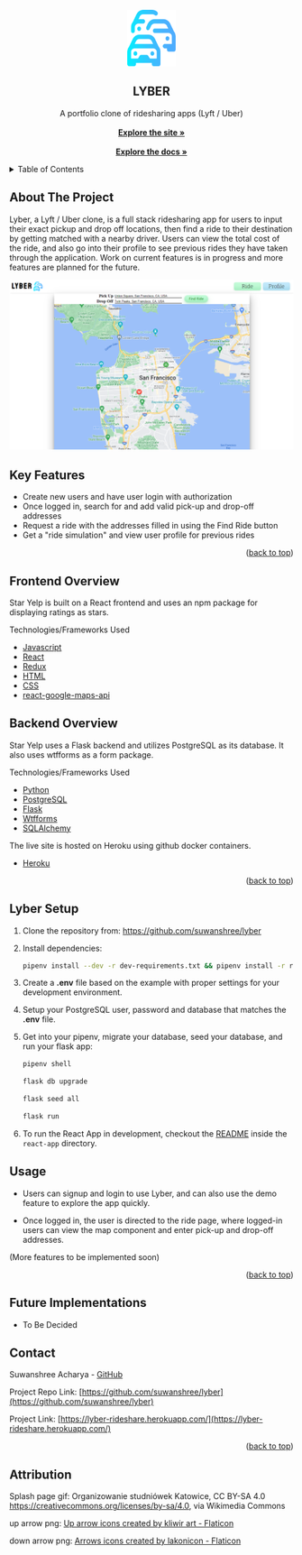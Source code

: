 <div id="top"></div>

<!-- PROJECT LOGO -->
<br />
<div align="center">
  <!-- <a href="https://github.com/suwanshree/lyber"> -->
    <img src="react-app/src/images/logo.png" alt="Logo" width="86" height="100">
  </a>

<h2 align="center">LYBER</h2>

  <p align="center">
    A portfolio clone of ridesharing apps (Lyft / Uber)
    <br />
    <br />
    <a href="https://lyber-rideshare.herokuapp.com/"><strong>Explore the site »</strong></a>
    <br />
    <br />
    <a href="https://github.com/suwanshree/lyber/wiki"><strong>Explore the docs »</strong></a>
    <br />
  </p>
</div>

<!-- TABLE OF CONTENTS -->
<details>
  <summary>Table of Contents</summary>
  <ol>
    <li><a href="#about-the-project">About The Project</a></li>
    <li><a href="#key-features">Key Features</a></li>
    <li><a href="#frontend-overview">Frontend Overview</a></li>
    <li><a href="#backend-overview">Backend Overview</a></li>
    <li><a href="#lyber-setup">Lyber Setup</a></li>
    <li><a href="#usage">Usage</a></li>
    <li><a href="#future-implementations">Future Implementations</a></li>
    <li><a href="#contact">Contact</a></li>
    <li><a href="#attribution">Attribution</a></li>
  </ol>
</details>

<!-- ABOUT THE PROJECT -->

## About The Project

Lyber, a Lyft / Uber clone, is a full stack ridesharing app for users to input their exact pickup and drop off locations, then find a ride to their destination by getting matched with a nearby driver. Users can view the total cost of the ride, and also go into their profile to see previous rides they have taken through the application. Work on current features is in progress and more features are planned for the future.

<img src="react-app/src/images/lyber_wglcrn.png" width=auto height=auto>

## Key Features

- Create new users and have user login with authorization
- Once logged in, search for and add valid pick-up and drop-off addresses
- Request a ride with the addresses filled in using the Find Ride button
- Get a "ride simulation" and view user profile for previous rides

<p align="right">(<a href="#top">back to top</a>)</p>

<!-- BUILT WITH -->

## Frontend Overview

Star Yelp is built on a React frontend and uses an npm package for displaying ratings as stars.

Technologies/Frameworks Used

- [Javascript](https://www.javascript.com)
- [React](https://reactjs.org/)
- [Redux](https://redux.js.org/)
- [HTML](https://developer.mozilla.org/en-US/docs/Web/HTML)
- [CSS](https://developer.mozilla.org/en-US/docs/Web/CSS)
- [react-google-maps-api](https://react-google-maps-api-docs.netlify.app/)

## Backend Overview

Star Yelp uses a Flask backend and utilizes PostgreSQL as its database. It also uses wtfforms as a form package.

Technologies/Frameworks Used

- [Python](https://www.python.org/)
- [PostgreSQL](https://www.postgresql.org/docs/)
- [Flask](https://flask.palletsprojects.com/en/2.1.x/)
- [Wtfforms](https://wtforms.readthedocs.io/)
- [SQLAlchemy](https://www.sqlalchemy.org/)

The live site is hosted on Heroku using github docker containers.

- [Heroku](https://www.heroku.com)

<p align="right">(<a href="#top">back to top</a>)</p>

## Lyber Setup

1. Clone the repository from: https://github.com/suwanshree/lyber
2. Install dependencies:

   ```bash
   pipenv install --dev -r dev-requirements.txt && pipenv install -r requirements.txt
   ```

3. Create a **.env** file based on the example with proper settings for your
   development environment.
4. Setup your PostgreSQL user, password and database that matches the **.env** file.
5. Get into your pipenv, migrate your database, seed your database, and run your flask app:

   ```bash
   pipenv shell
   ```

   ```bash
   flask db upgrade
   ```

   ```bash
   flask seed all
   ```

   ```bash
   flask run
   ```

6. To run the React App in development, checkout the [README](./react-app/README.md) inside the `react-app` directory.

<!-- USAGE EXAMPLES -->

## Usage

- Users can signup and login to use Lyber, and can also use the demo feature to explore the app quickly.

- Once logged in, the user is directed to the ride page, where logged-in users can view the map component and enter pick-up and drop-off addresses.

(More features to be implemented soon)

<p align="right">(<a href="#top">back to top</a>)</p>

<!-- FUTURE IMPLEMENTATIONS -->

## Future Implementations

- To Be Decided

<!-- CONTACT -->

## Contact

Suwanshree Acharya - [GitHub](https://github.com/suwanshree)

Project Repo Link: [https://github.com/suwanshree/lyber](https://github.com/suwanshree/lyber)

Project Link: [https://lyber-rideshare.herokuapp.com/](https://lyber-rideshare.herokuapp.com/)

<p align="right">(<a href="#top">back to top</a>)</p>

<!-- ATTRIBUTION -->

## Attribution

Splash page gif:
Organizowanie studniówek Katowice, CC BY-SA 4.0 <https://creativecommons.org/licenses/by-sa/4.0>, via Wikimedia Commons

up arrow png:
<a href="https://www.flaticon.com/free-icons/up-arrow" title="up arrow icons">Up arrow icons created by kliwir art - Flaticon</a>

down arrow png:
<a href="https://www.flaticon.com/free-icons/arrows" title="arrows icons">Arrows icons created by lakonicon - Flaticon</a>
